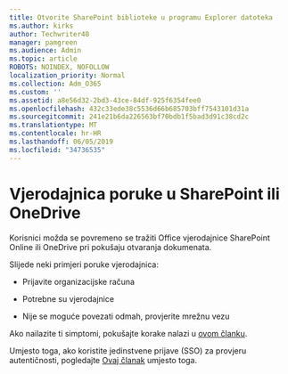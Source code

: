 ```yaml
---
title: Otvorite SharePoint biblioteke u programu Explorer datoteka
ms.author: kirks
author: Techwriter40
manager: pamgreen
ms.audience: Admin
ms.topic: article
ROBOTS: NOINDEX, NOFOLLOW
localization_priority: Normal
ms.collection: Adm_O365
ms.custom: ''
ms.assetid: a8e56d32-2bd3-43ce-84df-925f6354fee0
ms.openlocfilehash: 432c33ede38c5536d66b685703bff7543101d31a
ms.sourcegitcommit: 241e21b6da226563bf70bdb1f5bad3d91c38cd2c
ms.translationtype: MT
ms.contentlocale: hr-HR
ms.lasthandoff: 06/05/2019
ms.locfileid: "34736535"
---
```

# <a name="credential-messages-in-sharepoint-or-onedrive"></a>Vjerodajnica poruke u SharePoint ili OneDrive

Korisnici možda se povremeno se tražiti Office vjerodajnice SharePoint Online ili OneDrive pri pokušaju otvaranja dokumenata.

Slijede neki primjeri poruke vjerodajnica:

- Prijavite organizacijske računa

- Potrebne su vjerodajnice

- Nije se moguće povezati odmah, provjerite mrežnu vezu

Ako nailazite ti simptomi, pokušajte korake nalazi u [ovom članku](https://support.microsoft.com/en-us/help/2913639/office-applications-periodically-prompt-for-credentials-to-sharepoint).

Umjesto toga, ako koristite jedinstvene prijave (SSO) za provjeru autentičnosti, pogledajte [Ovaj članak](https://support.microsoft.com/en-us/help/4025962/cant-sign-in-after-update-to-office-2016-build-16-0-7967-on-windows-10) umjesto toga.

